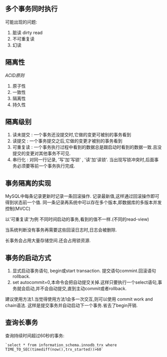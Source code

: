 

## 多个事务同时执行

可能出现的问题: 
1. 脏读 dirty read
2. 不可重复读
3. 幻读


## 隔离性

*ACID原则*
1. 原子性
2. 一致性
3. 隔离性
4. 持久性

## 隔离级别

1. 读未提交 : 一个事务还没提交时,它做的变更可被别的事务看到
2. 读提交 :  一个事务提交之后,它做的变更才被别的事务看到
3. 可重复读 : 一个事务执行过程中看到的数据总是跟启动时看到的数据一致.且没提交的变更对其他事务不可见.
4. 串行化 : 对同一行记录, '写'加'写锁' ,  '读'加'读锁'. 当出现写锁冲突时,后面事务必须要等前一个事务执行完成.

## 事务隔离的实现

MySQL中每条记录更新时记录一条回滚操作. 记录最新值,这样通过回滚操作即可得到状态前一个值. 同一条记录再系统中可以存在多个版本,即数据库的多版本并发控制(MVCC)

以'可重复读'为例
不同时间启动的事务,看到的值不一样.(不同的read-view)

当系统判断没有事务再需要这些回滚日志时,日志会被删除.

长事务会占用大量存储空间.还会占用锁资源.

## 事务的启动方式

1. 显式启动事务语句, begin或start transaction. 提交语句commint.回滚语句rollback.
2. set autocommit=0,本命令会把自动提交关掉.这样只要执行一个select语句,事务就会启动,并不会自动提交,直到主动commit或者rollback.

建议使用方法1.当觉得使用方法1会多一次交互,则可以使用 commit work and chain语法. 这样是提交事务并自动启动下一个事务.省去了begin开销. 

## 查询长事务

查询持续时间超过60秒的事务:

    `select * from information_schema.innodb_trx where TIME_TO_SEC(timediff(now(),trx_started))>60`
